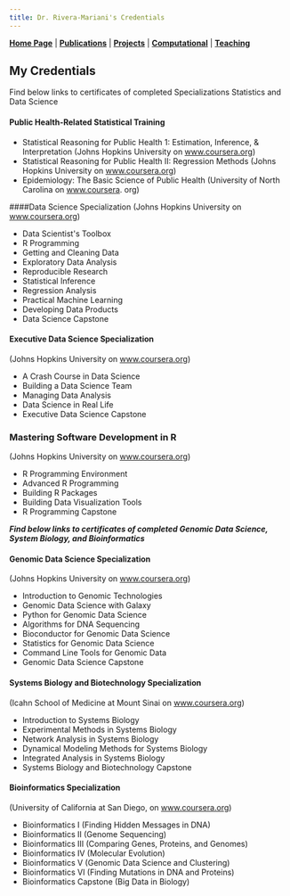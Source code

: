 ```yaml
---
title: Dr. Rivera-Mariani's Credentials
---
```


[**Home Page**](http://www.friveram.com/) | [**Publications**](http://www.friveram.com/publications) | [**Projects**](http://www.friveram.comt/projects) | [**Computational**](http://www.friveram.com/compbio) | [**Teaching**](http://www.friveram.com/teaching) 

## My Credentials

Find below links to certificates of completed Specializations Statistics and Data Science

#### Public Health-Related Statistical Training
+ Statistical Reasoning for Public Health 1:  Estimation, Inference, & Interpretation (Johns Hopkins University on www.coursera.org)
+ Statistical Reasoning for Public Health II: Regression Methods (Johns Hopkins University on www.coursera.org)
+ Epidemiology: The Basic Science of Public Health (University of North Carolina on www.coursera. org)

####Data Science Specialization 
(Johns Hopkins University on www.coursera.org)

+ Data Scientist's Toolbox
+ R Programming
+ Getting and Cleaning Data
+ Exploratory Data Analysis
+ Reproducible Research
+ Statistical Inference
+ Regression Analysis
+ Practical Machine Learning
+ Developing Data Products
+ Data Science Capstone

#### Executive Data Science Specialization 
(Johns Hopkins University on www.coursera.org)

+ A Crash Course in Data Science
+ Building a Data Science Team
+ Managing Data Analysis
+ Data Science in Real Life
+ Executive Data Science Capstone

### Mastering Software Development in R 
(Johns Hopkins University on www.coursera.org)

+ R Programming Environment
+ Advanced R Programming
+ Building R Packages
+ Building Data Visualization Tools
+ R Programming Capstone


***Find below links to certificates of completed Genomic Data Science, System Biology, and Bioinformatics***

#### Genomic Data Science Specialization
(Johns Hopkins University on www.coursera.org)

+ Introduction to Genomic Technologies
+ Genomic Data Science with Galaxy
+ Python for Genomic Data Science
+ Algorithms for DNA Sequencing
+ Bioconductor for Genomic Data Science
+ Statistics for Genomic Data Science
+ Command Line Tools for Genomic Data 
+ Genomic Data Science Capstone

#### Systems Biology and Biotechnology Specialization 
(Icahn School of Medicine at Mount Sinai on www.coursera.org)

+ Introduction to Systems Biology
+ Experimental Methods in Systems Biology
+ Network Analysis in Systems Biology
+ Dynamical Modeling Methods for Systems Biology 
+ Integrated Analysis in Systems Biology
+ Systems Biology and Biotechnology Capstone 

#### Bioinformatics Specialization 
(University of California at San Diego, on www.coursera.org)

+ Bioinformatics I (Finding Hidden Messages in DNA)
+ Bioinformatics II (Genome Sequencing)
+ Bioinformatics III (Comparing Genes, Proteins, and Genomes)
+ Bioinformatics IV (Molecular Evolution)
+ Bioinformatics V (Genomic Data Science and Clustering)
+ Bioinformatics VI (Finding Mutations in DNA and Proteins)
+ Bioinformatics Capstone (Big Data in Biology)